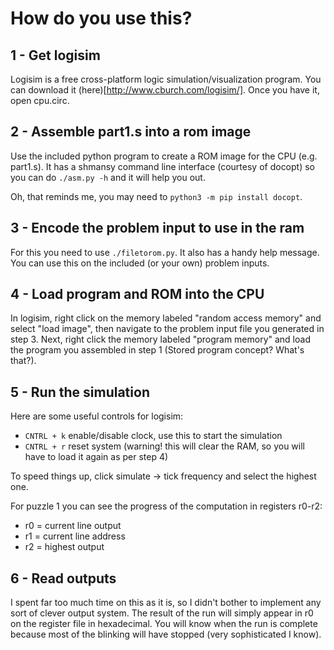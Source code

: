 # How do you use this?
## 1 - Get logisim
Logisim is a free cross-platform logic simulation/visualization program. You can download it (here)[http://www.cburch.com/logisim/]. Once you have it, open cpu.circ.

## 2 - Assemble part1.s into a rom image
Use the included python program to create a ROM image for the CPU (e.g. part1.s). It has a shmansy command line interface (courtesy of docopt) so you can do `./asm.py -h` and it will help you out.

Oh, that reminds me, you may need to `python3 -m pip install docopt`.

## 3 - Encode the problem input to use in the ram
For this you need to use `./filetorom.py`. It also has a handy help message. You can use this on the included (or your own) problem inputs.

## 4 - Load program and ROM into the CPU
In logisim, right click on the memory labeled "random access memory" and select "load image", then navigate to the problem input file you generated in step 3. Next, right click the memory labeled "program memory" and load the program you assembled in step 1 (Stored program concept? What's that?).

## 5 - Run the simulation
Here are some useful controls for logisim:
- `CNTRL + k` enable/disable clock, use this to start the simulation
- `CNTRL + r` reset system (warning! this will clear the RAM, so you will have to load it again as per step 4)

To speed things up, click simulate -> tick frequency and select the highest one.

For puzzle 1 you can see the progress of the computation in registers r0-r2:
- r0 = current line output
- r1 = current line address
- r2 = highest output

## 6 - Read outputs
I spent far too much time on this as it is, so I didn't bother to implement any sort of clever output system. The result of the run will simply appear in r0 on the register file in hexadecimal. You will know when the run is complete because most of the blinking will have stopped (very sophisticated I know).
